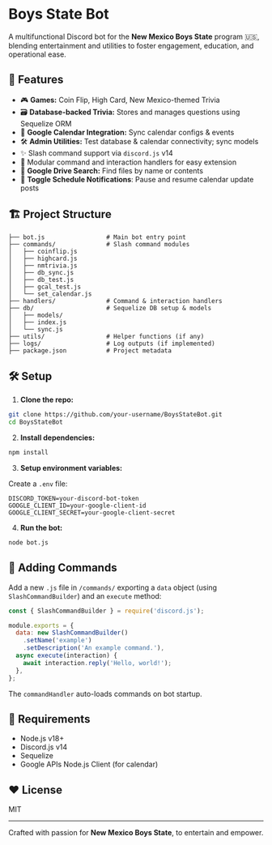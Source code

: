 # Boys State Bot

A multifunctional Discord bot for the **New Mexico Boys State** program 🇺🇸, blending entertainment and utilities to foster engagement, education, and operational ease.

## 🚀 Features

- 🎮 **Games:** Coin Flip, High Card, New Mexico-themed Trivia
- 🗃️ **Database-backed Trivia:** Stores and manages questions using Sequelize ORM
- 📅 **Google Calendar Integration:** Sync calendar configs & events
- 🛠️ **Admin Utilities:** Test database & calendar connectivity; sync models
- ✨ Slash command support via `discord.js` v14
- 🔌 Modular command and interaction handlers for easy extension
- 📂 **Google Drive Search:** Find files by name or contents
- 🔕 **Toggle Schedule Notifications**: Pause and resume calendar update posts

## 🏗️ Project Structure

```
├── bot.js                 # Main bot entry point
├── commands/              # Slash command modules
│   ├── coinflip.js
│   ├── highcard.js
│   ├── nmtrivia.js
│   ├── db_sync.js
│   ├── db_test.js
│   ├── gcal_test.js
│   └── set_calendar.js
├── handlers/              # Command & interaction handlers
├── db/                    # Sequelize DB setup & models
│   ├── models/
│   ├── index.js
│   └── sync.js
├── utils/                 # Helper functions (if any)
├── logs/                  # Log outputs (if implemented)
├── package.json           # Project metadata
```

## 🛠️ Setup

1. **Clone the repo:**

```bash
git clone https://github.com/your-username/BoysStateBot.git
cd BoysStateBot
```

2. **Install dependencies:**

```bash
npm install
```

3. **Setup environment variables:**

Create a `.env` file:

```
DISCORD_TOKEN=your-discord-bot-token
GOOGLE_CLIENT_ID=your-google-client-id
GOOGLE_CLIENT_SECRET=your-google-client-secret
```

4. **Run the bot:**

```bash
node bot.js
```

## 🧩 Adding Commands

Add a new `.js` file in `/commands/` exporting a `data` object (using `SlashCommandBuilder`) and an `execute` method:

```js
const { SlashCommandBuilder } = require('discord.js');

module.exports = {
  data: new SlashCommandBuilder()
    .setName('example')
    .setDescription('An example command.'),
  async execute(interaction) {
    await interaction.reply('Hello, world!');
  },
};
```

The `commandHandler` auto-loads commands on bot startup.

## 📝 Requirements

- Node.js v18+
- Discord.js v14
- Sequelize
- Google APIs Node.js Client (for calendar)

## ❤️ License

MIT

---

Crafted with passion for **New Mexico Boys State**, to entertain and empower.
